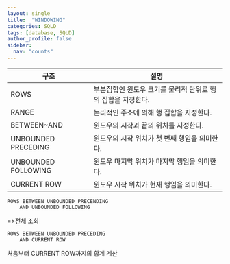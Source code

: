 ```yaml
---
layout: single
title:  "WINDOWING"
categories: SQLD
tags: [database, SQLD]
author_profile: false
sidebar:
  nav: "counts"
---
```


| 구조                  | 설명                                 |
| ------------------- | ---------------------------------- |
| ROWS                | 부분집합인 윈도우 크기를 물리적 단위로 행의 집합을 지정한다. |
| RANGE               | 논리적인 주소에 의해 행 집합을 지정한다.            |
| BETWEEN~AND         | 윈도우의 시작과 끝의 위치를 지정한다.              |
| UNBOUNDED PRECEDING | 윈도우의 시작 위치가 첫 번째 행임을 의미한다.         |
| UNBOUNDED FOLLOWING | 윈도우 마지막 위치가 마지막 행임을 의미한다.          |
| CURRENT ROW         | 윈도우 시작 위치가 현재 행임을 의미한다.            |

```
ROWS BETWEEN UNBOUNDED PRECENDING
	AND UNBOUNDED FOLLOWING
```
=>전체 조회
```
ROWS BETWEEN UNBOUNDED PRECEDING
	AND CURRENT ROW
```
처음부터 CURRENT ROW까지의 합계 계산
